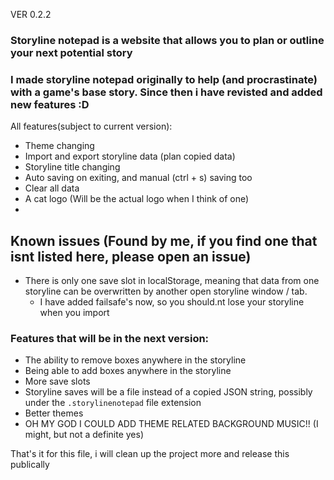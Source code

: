 VER 0.2.2

### Storyline notepad is a website that allows you to plan or outline your next potential story
### I made storyline notepad originally to help (and procrastinate) with a game's base story. Since then i have revisted and added new features :D

All features(subject to current version):
  - Theme changing
  - Import and export storyline data (plan copied data)
  - Storyline title changing
  - Auto saving on exiting, and manual (ctrl + s) saving too
  - Clear all data
  - A cat logo (Will be the actual logo when I think of one)
- 
## Known issues (Found by me, if you find one that isnt listed here, please open an issue)
  - There is only one save slot in localStorage, meaning that data from one storyline can be overwritten by another open storyline window / tab.
    - I have added failsafe's now, so you should.nt lose your storyline when you import 


### Features that will be in the next version:
- The ability to remove boxes anywhere in the storyline
- Being able to add boxes anywhere in the storyline
- More save slots
- Storyline saves will be a file instead of a copied JSON string, possibly under the `.storylinenotepad` file extension
- Better themes
- OH MY GOD I COULD ADD THEME RELATED BACKGROUND MUSIC!! (I might, but not a definite yes)


That's it for this file, i will clean up the project more and release this publically

